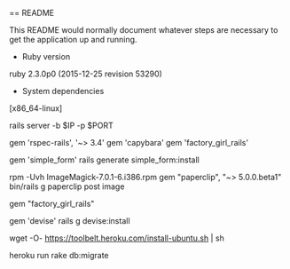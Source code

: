 == README

This README would normally document whatever steps are necessary to get the
application up and running.

* Ruby version 

ruby 2.3.0p0 (2015-12-25 revision 53290) 

* System dependencies

[x86_64-linux]

rails server -b $IP -p $PORT

gem 'rspec-rails', '~> 3.4'
gem 'capybara'
gem 'factory_girl_rails'

gem 'simple_form'
rails generate simple_form:install

rpm -Uvh ImageMagick-7.0.1-6.i386.rpm
gem "paperclip", "~> 5.0.0.beta1"
bin/rails g paperclip post image

gem "factory_girl_rails"

gem 'devise'
rails g devise:install

wget -O- https://toolbelt.heroku.com/install-ubuntu.sh | sh

heroku run rake db:migrate



